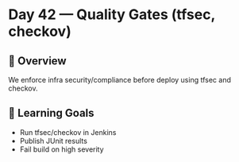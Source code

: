 # Day 42 — Quality Gates (tfsec, checkov)

## 📖 Overview
We enforce infra security/compliance before deploy using tfsec and checkov.

## 🎯 Learning Goals
- Run tfsec/checkov in Jenkins
- Publish JUnit results
- Fail build on high severity
